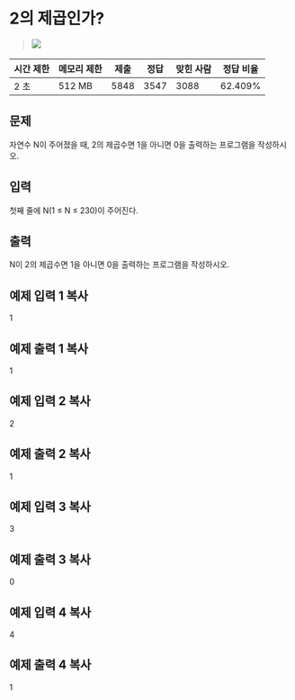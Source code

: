 # 2의 제곱인가?

> ![](https://d2gd6pc034wcta.cloudfront.net/tier/3.svg) 

| 시간 제한 | 메모리 제한 | 제출   | 정답   | 맞힌 사람 | 정답 비율   |
| ----- | ------ | ---- | ---- | ----- | ------- |
| 2 초   | 512 MB | 5848 | 3547 | 3088  | 62.409% |

## 문제

자연수 N이 주어졌을 때, 2의 제곱수면 1을 아니면 0을 출력하는 프로그램을 작성하시오.

## 입력

첫째 줄에 N(1 ≤ N ≤ 230)이 주어진다.

## 출력

N이 2의 제곱수면 1을 아니면 0을 출력하는 프로그램을 작성하시오.

## 예제 입력 1 복사

1

## 예제 출력 1 복사

1

## 예제 입력 2 복사

2

## 예제 출력 2 복사

1

## 예제 입력 3 복사

3

## 예제 출력 3 복사

0

## 예제 입력 4 복사

4

## 예제 출력 4 복사

1
